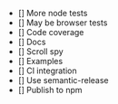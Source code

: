 * [] More node tests
* [] May be browser tests
* [] Code coverage
* [] Docs
* [] Scroll spy
* [] Examples
* [] CI integration
* [] Use semantic-release
* [] Publish to npm